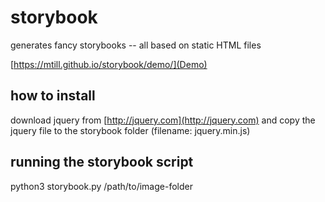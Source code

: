 # storybook
generates fancy storybooks -- all based on static HTML files

[https://mtill.github.io/storybook/demo/](Demo)


## how to install
download jquery from [http://jquery.com](http://jquery.com) and copy the jquery file to the storybook folder (filename: jquery.min.js)

## running the storybook script
python3 storybook.py /path/to/image-folder

